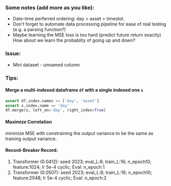 ### Some notes (add more as you like):
- Date-time perferred ordering: day > asset > timeslot. 
- Don't forget to automate data processing pipeline for ease of real testing (e.g. a parsing function?)
- Maybe learning the MSE loss is too hard (predict future return exactly) How about we learn the probablity of going up and down?

### Issue: 
- Mini dataset - unnamed column

### Tips:
#### Merge a multi-indexed dataframe `df` with a single indexed one `s`
```python
assert df.index.names == ['day', 'asset']
assert s.index.name == 'day'
df.merge(s, left_on='day', right_index=True)
```
#### Maximize Correlation
minimize MSE with constraining the output variance to be the same as training output variance.


#### Record-Breaker Record:
1. Transformer (0.0412): seed 2023; eval_L:8; train_L:16; n_epoch10; feature:1024; lr 5e-4 cyclic; Eval: n_epoch:1
2. Transformer (0.0507): seed 2023; eval_L:8; train_L:16; n_epoch10; feature:2048; lr 5e-4 cyclic; Eval: n_epoch:2